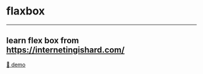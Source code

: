 # flaxbox
---
## learn flex box from https://internetingishard.com/

[:rocket: demo](https://flex-box.netlify.com/)

